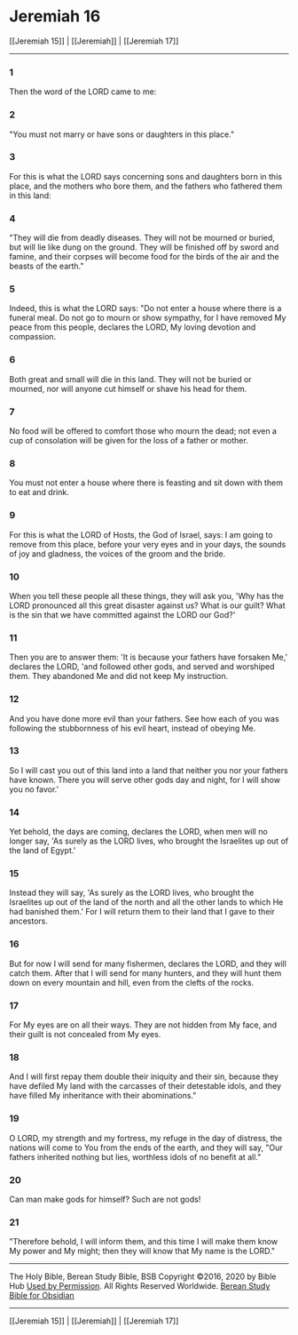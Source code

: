 # Jeremiah 16

[[Jeremiah 15]] | [[Jeremiah]] | [[Jeremiah 17]]

---

### 1
Then the word of the LORD came to me:

### 2
"You must not marry or have sons or daughters in this place."

### 3
For this is what the LORD says concerning sons and daughters born in this place, and the mothers who bore them, and the fathers who fathered them in this land:

### 4
"They will die from deadly diseases. They will not be mourned or buried, but will lie like dung on the ground. They will be finished off by sword and famine, and their corpses will become food for the birds of the air and the beasts of the earth."

### 5
Indeed, this is what the LORD says: "Do not enter a house where there is a funeral meal. Do not go to mourn or show sympathy, for I have removed My peace from this people, declares the LORD, My loving devotion and compassion.

### 6
Both great and small will die in this land. They will not be buried or mourned, nor will anyone cut himself or shave his head for them.

### 7
No food will be offered to comfort those who mourn the dead; not even a cup of consolation will be given for the loss of a father or mother.

### 8
You must not enter a house where there is feasting and sit down with them to eat and drink.

### 9
For this is what the LORD of Hosts, the God of Israel, says: I am going to remove from this place, before your very eyes and in your days, the sounds of joy and gladness, the voices of the groom and the bride.

### 10
When you tell these people all these things, they will ask you, 'Why has the LORD pronounced all this great disaster against us? What is our guilt? What is the sin that we have committed against the LORD our God?'

### 11
Then you are to answer them: 'It is because your fathers have forsaken Me,' declares the LORD, 'and followed other gods, and served and worshiped them. They abandoned Me and did not keep My instruction.

### 12
And you have done more evil than your fathers. See how each of you was following the stubbornness of his evil heart, instead of obeying Me.

### 13
So I will cast you out of this land into a land that neither you nor your fathers have known. There you will serve other gods day and night, for I will show you no favor.'

### 14
Yet behold, the days are coming, declares the LORD, when men will no longer say, 'As surely as the LORD lives, who brought the Israelites up out of the land of Egypt.'

### 15
Instead they will say, 'As surely as the LORD lives, who brought the Israelites up out of the land of the north and all the other lands to which He had banished them.' For I will return them to their land that I gave to their ancestors.

### 16
But for now I will send for many fishermen, declares the LORD, and they will catch them. After that I will send for many hunters, and they will hunt them down on every mountain and hill, even from the clefts of the rocks.

### 17
For My eyes are on all their ways. They are not hidden from My face, and their guilt is not concealed from My eyes.

### 18
And I will first repay them double their iniquity and their sin, because they have defiled My land with the carcasses of their detestable idols, and they have filled My inheritance with their abominations."

### 19
O LORD, my strength and my fortress, my refuge in the day of distress, the nations will come to You from the ends of the earth, and they will say, "Our fathers inherited nothing but lies, worthless idols of no benefit at all."

### 20
Can man make gods for himself? Such are not gods!

### 21
"Therefore behold, I will inform them, and this time I will make them know My power and My might; then they will know that My name is the LORD."

---

The Holy Bible, Berean Study Bible, BSB
Copyright ©2016, 2020 by Bible Hub
[Used by Permission](https://berean.bible/terms.htm). All Rights Reserved Worldwide.
[Berean Study Bible for Obsidian](https://github.com/gapmiss/berean-study-bible-for-obsidian)

---

[[Jeremiah 15]] | [[Jeremiah]] | [[Jeremiah 17]]

